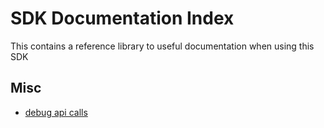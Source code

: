 # SDK Documentation Index

This contains a reference library to useful documentation when using this SDK

## Misc

- [debug api calls](/docs/markdown/debug_api_calls.md)
